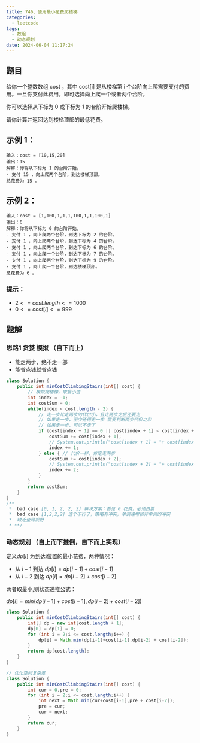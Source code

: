 ```yaml
---
title: 746、使用最小花费爬楼梯
categories:
  - leetcode
tags:
  - 数组
  - 动态规划
date: 2024-06-04 11:17:24
---
```


## 题目
给你一个整数数组 cost ，其中 cost[i] 是从楼梯第 i 个台阶向上爬需要支付的费用。一旦你支付此费用，即可选择向上爬一个或者两个台阶。

你可以选择从下标为 0 或下标为 1 的台阶开始爬楼梯。

请你计算并返回达到楼梯顶部的最低花费。

 

## 示例 1：
```
输入：cost = [10,15,20]
输出：15
解释：你将从下标为 1 的台阶开始。
- 支付 15 ，向上爬两个台阶，到达楼梯顶部。
总花费为 15 。
```
## 示例 2：
```
输入：cost = [1,100,1,1,1,100,1,1,100,1]
输出：6
解释：你将从下标为 0 的台阶开始。
- 支付 1 ，向上爬两个台阶，到达下标为 2 的台阶。
- 支付 1 ，向上爬两个台阶，到达下标为 4 的台阶。
- 支付 1 ，向上爬两个台阶，到达下标为 6 的台阶。
- 支付 1 ，向上爬一个台阶，到达下标为 7 的台阶。
- 支付 1 ，向上爬两个台阶，到达下标为 9 的台阶。
- 支付 1 ，向上爬一个台阶，到达楼梯顶部。
总花费为 6 。
```

### 提示：

- $2 <= cost.length <= 1000$
- $0 <= cost[i] <= 999$

## 题解

### 思路1 贪婪 模拟 （自下而上）
- 能走两步，绝不走一部
- 能省点钱就省点钱

```java
class Solution {
    public int minCostClimbingStairs(int[] cost) {
        // 模拟爬楼梯，取最小值
        int index = -1;
        int costSum = 0;
        while(index < cost.length - 2) {
            // 走一步比走两步的代价小，且走两步之后还要走
            // 如果走一步，至少还得走一步 需要判断两步代价之和
            // 如果走一步，可以不走了
            if (cost[index + 1] == 0 || cost[index + 1] < cost[index + 2] && ((index + 3  == cost.length) || (index + 3 < cost.length && cost[index + 1] + cost[index + 3] <= cost[index + 2]))) {
                costSum += cost[index + 1];
                // System.out.println("cost[index + 1] = "+ cost[index + 1]);
                index += 1;
            } else { // 代价一样，肯定走两步
                costSum += cost[index + 2];
                // System.out.println("cost[index + 2] = "+ cost[index + 2]);
                index += 2;
            }
        }
        return costSum;
    }
}
/**
 *  bad case [0, 1, 2, 2, 2] 解决方案：看见 0 花费，必须白票
 *  bad case [1,2,2,2] 这个不行了，策略有冲突，单调递增和非单调的冲突
 *  缺乏全局视野
 * **/
```

### 动态规划 （自上而下推倒，自下而上实现）
定义$dp[i]$ 为到达i位置的最小花费，两种情况：
- 从 $i-1$ 到达 $dp[i] = dp[i-1] + cost[i-1]$
- 从 $i - 2$ 到达 $dp[i] = dp[i-2] + cost[i-2]$
  
两者取最小,则状态递推公式：

$dp[i] = min(dp[i-1] + cost[i-1],dp[i-2] + cost[i-2])$

```java
class Solution {
    public int minCostClimbingStairs(int[] cost) {
        int[] dp = new int[cost.length + 1];
        dp[0] = dp[1] = 0;
        for (int i = 2;i <= cost.length;i++) {
            dp[i] = Math.min(dp[i-1]+cost[i-1],dp[i-2] + cost[i-2]);
        }
        return dp[cost.length];
    }
}

// 优化空间复杂度
class Solution {
    public int minCostClimbingStairs(int[] cost) {
        int cur = 0,pre = 0;
        for (int i = 2;i <= cost.length;i++) {
            int next = Math.min(cur+cost[i-1],pre + cost[i-2]);
            pre = cur;
            cur = next;
        }
        return cur;
    }
}
```